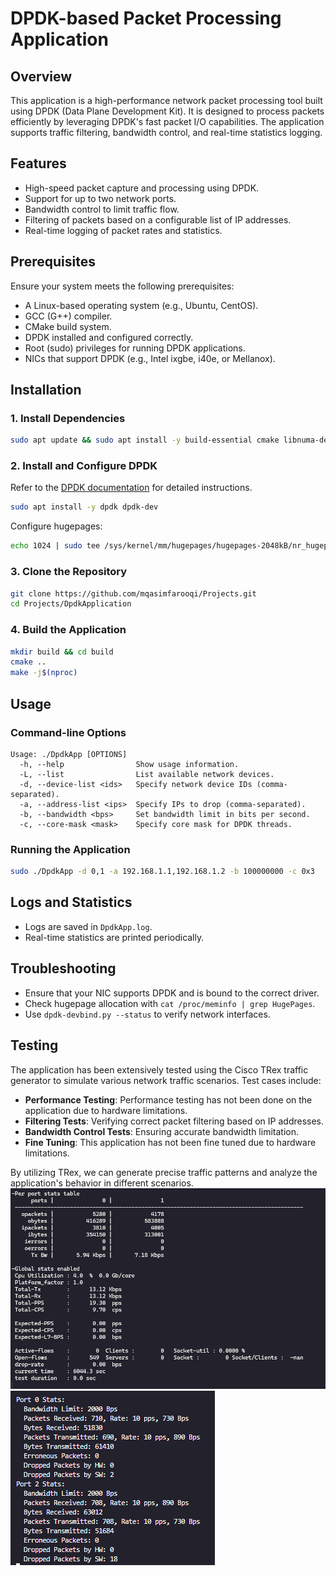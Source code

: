 # DPDK-based Packet Processing Application

## Overview

This application is a high-performance network packet processing tool built using DPDK (Data Plane Development Kit). It is designed to process packets efficiently by leveraging DPDK's fast packet I/O capabilities. The application supports traffic filtering, bandwidth control, and real-time statistics logging.

## Features

- High-speed packet capture and processing using DPDK.
- Support for up to two network ports.
- Bandwidth control to limit traffic flow.
- Filtering of packets based on a configurable list of IP addresses.
- Real-time logging of packet rates and statistics.

## Prerequisites

Ensure your system meets the following prerequisites:

- A Linux-based operating system (e.g., Ubuntu, CentOS).
- GCC (G++) compiler.
- CMake build system.
- DPDK installed and configured correctly.
- Root (sudo) privileges for running DPDK applications.
- NICs that support DPDK (e.g., Intel ixgbe, i40e, or Mellanox).

## Installation

### 1. Install Dependencies

```sh
sudo apt update && sudo apt install -y build-essential cmake libnuma-dev
```

### 2. Install and Configure DPDK

Refer to the [DPDK documentation](https://doc.dpdk.org/guides/linux_gsg/index.html) for detailed instructions.

```sh
sudo apt install -y dpdk dpdk-dev
```

Configure hugepages:

```sh
echo 1024 | sudo tee /sys/kernel/mm/hugepages/hugepages-2048kB/nr_hugepages
```

### 3. Clone the Repository

```sh
git clone https://github.com/mqasimfarooqi/Projects.git
cd Projects/DpdkApplication
```

### 4. Build the Application

```sh
mkdir build && cd build
cmake ..
make -j$(nproc)
```

## Usage

### Command-line Options

```
Usage: ./DpdkApp [OPTIONS]
  -h, --help                Show usage information.
  -L, --list                List available network devices.
  -d, --device-list <ids>   Specify network device IDs (comma-separated).
  -a, --address-list <ips>  Specify IPs to drop (comma-separated).
  -b, --bandwidth <bps>     Set bandwidth limit in bits per second.
  -c, --core-mask <mask>    Specify core mask for DPDK threads.
```

### Running the Application

```sh
sudo ./DpdkApp -d 0,1 -a 192.168.1.1,192.168.1.2 -b 100000000 -c 0x3
```

## Logs and Statistics

- Logs are saved in `DpdkApp.log`.
- Real-time statistics are printed periodically.

## Troubleshooting

- Ensure that your NIC supports DPDK and is bound to the correct driver.
- Check hugepage allocation with `cat /proc/meminfo | grep HugePages`.
- Use `dpdk-devbind.py --status` to verify network interfaces.

## Testing

The application has been extensively tested using the Cisco TRex traffic generator to simulate various network traffic scenarios. Test cases include:

- **Performance Testing**: Performance testing has not been done on the application due to hardware limitations.
- **Filtering Tests**: Verifying correct packet filtering based on IP addresses.
- **Bandwidth Control Tests**: Ensuring accurate bandwidth limitation.
- **Fine Tuning**: This application has not been fine tuned due to hardware limitations.

By utilizing TRex, we can generate precise traffic patterns and analyze the application's behavior in different scenarios.
![TRex Statistics](./resources/TRex.png)
![Console Output](./resources/Console.png)
